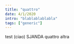 ```yaml
---
title: "quattro"
date: 4/1/2020
intro: "blablablablabla"
tags: ["generic"]
---
```


test (ciao) SJANDA quattro altra
